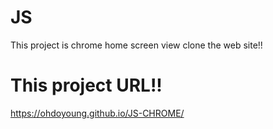 # JS
This project is chrome home screen view clone the web site!!

# This project URL!!
https://ohdoyoung.github.io/JS-CHROME/
